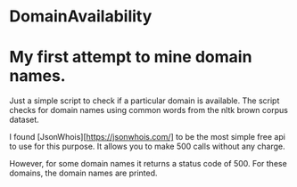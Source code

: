 # DomainAvailability
# My first attempt to mine domain names.

Just a simple script to check if a particular domain is available. The script checks for domain names using common words from the nltk brown corpus dataset. 

I found [JsonWhois][https://jsonwhois.com/] to be the most simple free api to use for this purpose. It allows you to make 500 calls without any charge. 

However, for some domain names it returns a status code of 500. For these domains, the domain names are printed. 
